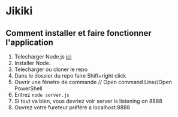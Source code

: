 # Jikiki
## Comment installer et faire fonctionner l'application

1. Telecharger Node.js [ici](https://nodejs.org/en/)
2. Installer Node.
3. Telecharger ou cloner le repo
4. Dans le dossier du repo faire Shift+right click
5. Ouvrir une fênetre de commande // Open command Line//Open PowerShell
6. Entrez `node server.js`
7. Si tout va bien, vous devriez voir server is listening on 8888
8. Ouvrez votre fureteur préféré a localhost:8888